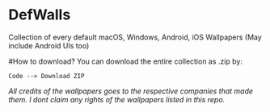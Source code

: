 # DefWalls
Collection of every default macOS, Windows, Android, iOS Wallpapers (May include Android UIs too)

#How to download?
You can download the entire collection as .zip by:

`Code --> Download ZIP`


*All credits of the wallpapers goes to the respective companies that made them. I dont claim any rights of the wallpapers listed in this repo.*
